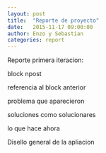 ```yaml
---
layout: post
title:  "Reporte de proyecto"
date:   2015-11-17 09:00:00
author: Enzo y Sebastian
categories: report
---
```


Reporte primera iteracion:

block npost 

referencia al block anterior

problema que aparecieron

soluciones como solucionares

lo que hace ahora

Disello general de la apliacion
